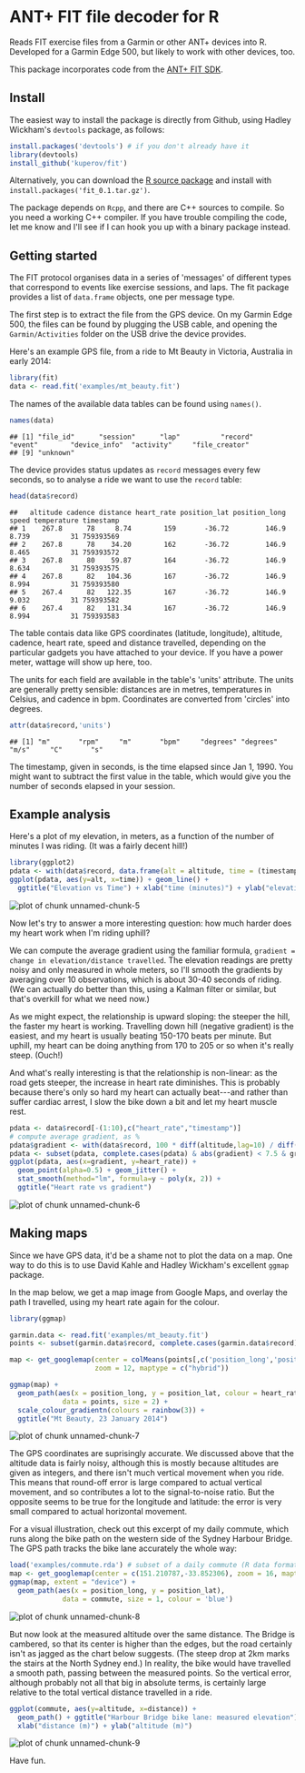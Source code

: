 ANT+ FIT file decoder for R
===========================



Reads FIT exercise files from a Garmin or other ANT+ devices into R. Developed for a Garmin Edge 500, but likely to work with other devices, too.

This package incorporates code from the [ANT+ FIT SDK](http://www.thisisant.com/resources/fit).

Install
-------

The easiest way to install the package is directly from Github, using Hadley Wickham's `devtools` package, as follows: 
```R
install.packages('devtools') # if you don't already have it
library(devtools)
install_github('kuperov/fit')
```
Alternatively, you can download the [R source package](https://github.com/kuperov/fit/releases/download/v0.1/fit_0.1.tar.gz) and install with `install.packages('fit_0.1.tar.gz')`.

The package depends on `Rcpp`, and there are C++ sources to compile. So you need a working C++ compiler. If you have trouble compiling the code, let me know and I'll see if I can hook you up with a binary package instead.

Getting started
---------------

The FIT protocol organises data in a series of 'messages' of different types that correspond to events like exercise sessions, and laps. The fit package provides a list of `data.frame` objects, one per message type.

The first step is to extract the file from the GPS device. On my Garmin Edge 500, the files can be found by plugging the USB cable, and opening the `Garmin/Activities` folder on the USB drive the device provides.

Here's an example GPS file, from a ride to Mt Beauty in Victoria, Australia in early 2014:

```r
library(fit)
data <- read.fit('examples/mt_beauty.fit')
```
The names of the available data tables can be found using `names()`. 

```r
names(data)
```

```
## [1] "file_id"      "session"      "lap"          "record"       "event"        "device_info"  "activity"     "file_creator"
## [9] "unknown"
```
The device provides status updates as `record` messages every few seconds, so to analyse a ride we want to use the `record` table:

```r
head(data$record)
```

```
##   altitude cadence distance heart_rate position_lat position_long speed temperature timestamp
## 1    267.8      78     8.74        159       -36.72         146.9 8.739          31 759393569
## 2    267.8      78    34.20        162       -36.72         146.9 8.465          31 759393572
## 3    267.8      80    59.87        164       -36.72         146.9 8.634          31 759393575
## 4    267.8      82   104.36        167       -36.72         146.9 8.994          31 759393580
## 5    267.4      82   122.35        167       -36.72         146.9 9.032          31 759393582
## 6    267.4      82   131.34        167       -36.72         146.9 8.994          31 759393583
```

The table contais data like GPS coordinates (latitude, longitude), altitude, cadence, heart rate, speed 
and distance travelled, depending on the particular gadgets you have attached to your device. If you have a power
meter, wattage will show up here, too. 

The units for each field are available in the table's 'units' attribute. The units are generally pretty sensible: distances are in metres, temperatures in Celsius, and cadence in bpm. Coordinates are converted from 'circles' into degrees.

```r
attr(data$record,'units')
```

```
## [1] "m"       "rpm"     "m"       "bpm"     "degrees" "degrees" "m/s"     "C"       "s"
```
The timestamp, given in seconds, is the time elapsed since Jan 1, 1990. You might want to subtract the first value in the table, which would give you the number of seconds elapsed in your session.

Example analysis
----------------
Here's a plot of my elevation, in meters, as a function of the number of minutes I was riding. (It was a fairly decent hill!)

```r
library(ggplot2)
pdata <- with(data$record, data.frame(alt = altitude, time = (timestamp-timestamp[1])/60))
ggplot(pdata, aes(y=alt, x=time)) + geom_line() +
  ggtitle("Elevation vs Time") + xlab("time (minutes)") + ylab("elevation (m)")
```

![plot of chunk unnamed-chunk-5](figure/unnamed-chunk-5.png) 

Now let's try to answer a more interesting question: how much harder does my heart work when I'm riding uphill?

We can compute the average gradient using the familiar formula, `gradient = change in elevation/distance travelled`. 
The elevation readings are pretty noisy and only measured in whole meters, so I'll smooth the gradients by averaging over 10 observations, which is about 30-40 seconds of riding. (We can actually do better than this, using a Kalman filter or similar, but that's overkill for what we need now.)

As we might expect, the relationship is upward sloping: the steeper the hill, the faster my heart is working. Travelling down hill (negative gradient) is the easiest, and my heart is usually beating 150-170 beats per minute. But uphill, my heart can be doing anything from 170 to 205 or so when it's really steep. (Ouch!) 

And what's really interesting is that the relationship is non-linear: as the road gets steeper, the increase in heart rate diminishes. This is probably because there's only so hard my heart can actually beat---and rather than suffer cardiac arrest, I slow the bike down a bit and let my heart muscle rest.

```r
pdata <- data$record[-(1:10),c("heart_rate","timestamp")]
# compute average gradient, as %
pdata$gradient <- with(data$record, 100 * diff(altitude,lag=10) / diff(distance,lag=10))
pdata <- subset(pdata, complete.cases(pdata) & abs(gradient) < 7.5 & gradient != 0) # drop outliers
ggplot(pdata, aes(x=gradient, y=heart_rate)) + 
  geom_point(alpha=0.5) + geom_jitter() +
  stat_smooth(method="lm", formula=y ~ poly(x, 2)) +
  ggtitle("Heart rate vs gradient")
```

![plot of chunk unnamed-chunk-6](figure/unnamed-chunk-6.png) 

Making maps
-----------
Since we have GPS data, it'd be a shame not to plot the data on a map. One way to do this is to use David Kahle and Hadley Wickham's excellent `ggmap` package.

In the map below, we get a map image from Google Maps, and overlay the path I travelled, using my heart rate again for the colour.

```r
library(ggmap)

garmin.data <- read.fit('examples/mt_beauty.fit')
points <- subset(garmin.data$record, complete.cases(garmin.data$record))

map <- get_googlemap(center = colMeans(points[,c('position_long','position_lat')]),
                     zoom = 12, maptype = c("hybrid"))

ggmap(map) +
  geom_path(aes(x = position_long, y = position_lat, colour = heart_rate),
             data = points, size = 2) +
  scale_colour_gradientn(colours = rainbow(3)) +
  ggtitle("Mt Beauty, 23 January 2014")
```

![plot of chunk unnamed-chunk-7](figure/unnamed-chunk-7.png) 

The GPS coordinates are suprisingly accurate. We discussed above that the altitude data is fairly noisy, although this is mostly because altitudes are given as integers, and there isn't much vertical movement when you ride. This means that round-off error is large compared to actual vertical movement, and so contributes a lot to the signal-to-noise ratio. But the opposite seems to be true for the longitude and latitude: the error is very small compared to actual horizontal movement.

For a visual illustration, check out this excerpt of my daily commute, which runs along the bike path on the western side of the Sydney Harbour Bridge. The GPS path tracks the bike lane accurately the whole way:

```r
load('examples/commute.rda') # subset of a daily commute (R data format)
map <- get_googlemap(center = c(151.210787,-33.852306), zoom = 16, maptype = c("satellite")) # Harbour Bridge
ggmap(map, extent = "device") +
  geom_path(aes(x = position_long, y = position_lat),
             data = commute, size = 1, colour = 'blue')
```

![plot of chunk unnamed-chunk-8](figure/unnamed-chunk-8.png) 

But now look at the measured altitude over the same distance. The Bridge is cambered, so that its center is higher than the edges, but the road certainly isn't as jagged as the chart below suggests. (The steep drop at 2km marks the stairs at the North Sydney end.) In reality, the bike would have travelled a smooth path, passing between the measured points. So the vertical error, although probably not all that big in absolute terms, is certainly large relative to the total vertical distance travelled in a ride.

```r
ggplot(commute, aes(y=altitude, x=distance)) + 
  geom_path() + ggtitle("Harbour Bridge bike lane: measured elevation") +
  xlab("distance (m)") + ylab("altitude (m)")
```

![plot of chunk unnamed-chunk-9](figure/unnamed-chunk-9.png) 

Have fun.
